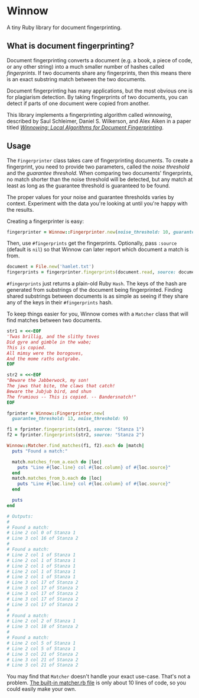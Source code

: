 # Winnow

A tiny Ruby library for document fingerprinting.

## What is document fingerprinting?

Document fingerprinting converts a document (e.g. a book, a piece of code, or
any other string) into a much smaller number of hashes called *fingerprints*. If
two documents share any fingerprints, then this means there is an exact
substring match between the two documents.

Document fingerprinting has many applications, but the most obvious one is for
plagiarism detection. By taking fingerprints of two documents, you can detect if
parts of one document were copied from another.

This library implements a fingerprinting algorithm called *winnowing*, described
by Saul Schleimer, Daniel S. Wilkerson, and Alex Aiken in a paper titled
[*Winnowing: Local Algorithms for Document Fingerprinting*][swa_paper].

## Usage

The `Fingerprinter` class takes care of fingerprinting documents. To create a
fingerprint, you need to provide two parameters, called the *noise threshold*
and the *guarantee threshold*. When comparing two documents' fingerprints, no
match shorter than the noise threshold will be detected, but any match at least
as long as the guarantee threshold is guaranteed to be found.

The proper values for your noise and guarantee thresholds varies by context.
Experiment with the data you're looking at until you're happy with the results.

Creating a fingerprinter is easy:

```ruby
fingerprinter = Winnow::Fingerprinter.new(noise_threshold: 10, guarantee_threshold: 18)
```

Then, use `#fingerprints` get the fingerprints. Optionally, pass `:source`
(default is `nil`) so that Winnow can later report which document a match is
from.

```ruby
document = File.new('hamlet.txt')
fingerprints = fingerprinter.fingerprints(document.read, source: document)
```

`#fingerprints` just returns a plain-old Ruby `Hash`. The keys of the hash are
generated from substrings of the document being fingerprinted. Finding shared
substrings between documents is as simple as seeing if they share any of the
keys in their `#fingerprints` hash.

To keep things easier for you, Winnow comes with a `Matcher` class that will
find matches between two documents.


```ruby
str1 = <<-EOF
'Twas brillig, and the slithy toves
Did gyre and gimble in the wabe;
This is copied.
All mimsy were the borogoves,
And the mome raths outgrabe.
EOF

str2 = <<-EOF
"Beware the Jabberwock, my son!
The jaws that bite, the claws that catch!
Beware the Jubjub bird, and shun
The frumious -- This is copied. -- Bandersnatch!"
EOF

fprinter = Winnow::Fingerprinter.new(
  guarantee_threshold: 13, noise_threshold: 9)

f1 = fprinter.fingerprints(str1, source: "Stanza 1")
f2 = fprinter.fingerprints(str2, source: "Stanza 2")

Winnow::Matcher.find_matches(f1, f2).each do |match|
  puts "Found a match:"

  match.matches_from_a.each do |loc|
    puts "Line #{loc.line} col #{loc.column} of #{loc.source}"
  end
  match.matches_from_b.each do |loc|
    puts "Line #{loc.line} col #{loc.column} of #{loc.source}"
  end

  puts
end

# Outputs:
#
# Found a match:
# Line 2 col 0 of Stanza 1
# Line 3 col 16 of Stanza 2
#
# Found a match:
# Line 2 col 1 of Stanza 1
# Line 2 col 1 of Stanza 1
# Line 2 col 1 of Stanza 1
# Line 2 col 1 of Stanza 1
# Line 2 col 1 of Stanza 1
# Line 3 col 17 of Stanza 2
# Line 3 col 17 of Stanza 2
# Line 3 col 17 of Stanza 2
# Line 3 col 17 of Stanza 2
# Line 3 col 17 of Stanza 2
#
# Found a match:
# Line 2 col 2 of Stanza 1
# Line 3 col 18 of Stanza 2
#
# Found a match:
# Line 2 col 5 of Stanza 1
# Line 2 col 5 of Stanza 1
# Line 3 col 21 of Stanza 2
# Line 3 col 21 of Stanza 2
# Line 3 col 21 of Stanza 2
```

You may find that `Matcher` doesn't handle your exact use-case. That's not a
problem. [The built-in matcher.rb file](lib/winnow/matcher.rb)
is only about 10 lines of code, so you could easily make your own.

[swa_paper]: http://theory.stanford.edu/~aiken/publications/papers/sigmod03.pdf
